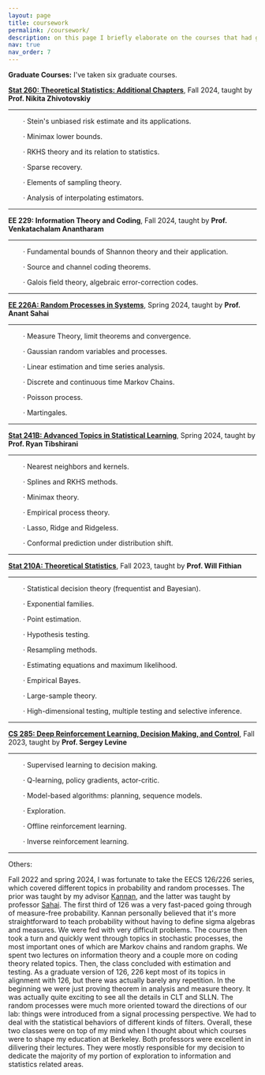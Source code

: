```yaml
---
layout: page
title: coursework
permalink: /coursework/
description: on this page I briefly elaborate on the courses that had great impacts on me and my thoughts on them. 
nav: true
nav_order: 7
---
```


**Graduate Courses:** I've taken six graduate courses. 

**<a href='https://sites.google.com/view/nikitazhivotovskiy/stat260?authuser=0'>Stat 260: Theoretical Statistics: Additional Chapters</a>**, Fall 2024, taught by **Prof. Nikita Zhivotovskiy**

  ---
  <p style="margin-left: 30px;"> &middot; Stein's unbiased risk estimate and its applications.</p>
  <p style="margin-left: 30px;"> &middot; Minimax lower bounds.</p>
  <p style="margin-left: 30px;"> &middot; RKHS theory and its relation to statistics.</p>
  <p style="margin-left: 30px;"> &middot; Sparse recovery.</p>
  <p style="margin-left: 30px;"> &middot; Elements of sampling theory.</p>
  <p style="margin-left: 30px;"> &middot; Analysis of interpolating estimators.</p>
  
  ---

**EE 229: Information Theory and Coding**, Fall 2024, taught by **Prof. Venkatachalam Anantharam**

  ---
  <p style="margin-left: 30px;"> &middot; Fundamental bounds of Shannon theory and their application.</p>
  <p style="margin-left: 30px;"> &middot; Source and channel coding theorems.</p>
  <p style="margin-left: 30px;"> &middot; Galois field theory, algebraic error-correction codes.</p>

  ---

**<a href='https://inst.eecs.berkeley.edu/~ee226a/sp24/'>EE 226A: Random Processes in Systems</a>**, Spring 2024, taught by **Prof. Anant Sahai**

  ---
  <p style="margin-left: 30px;"> &middot; Measure Theory, limit theorems and convergence.</p>
  <p style="margin-left: 30px;"> &middot; Gaussian random variables and processes.</p>
  <p style="margin-left: 30px;"> &middot; Linear estimation and time series analysis.</p>
  <p style="margin-left: 30px;"> &middot; Discrete and continuous time Markov Chains.</p>
  <p style="margin-left: 30px;"> &middot; Poisson process.</p>
  <p style="margin-left: 30px;"> &middot; Martingales.</p>
    
  ---

**<a href='https://www.stat.berkeley.edu/~ryantibs/statlearn-s24/'>Stat 241B: Advanced Topics in Statistical Learning</a>**, Spring 2024, taught by **Prof. Ryan Tibshirani**

  ---
  <p style="margin-left: 30px;"> &middot; Nearest neighbors and kernels.</p>
  <p style="margin-left: 30px;"> &middot; Splines and RKHS methods.</p>
  <p style="margin-left: 30px;"> &middot; Minimax theory.</p>
  <p style="margin-left: 30px;"> &middot; Empirical process theory.</p>
  <p style="margin-left: 30px;"> &middot; Lasso, Ridge and Ridgeless.</p>
  <p style="margin-left: 30px;"> &middot; Conformal prediction under distribution shift.</p>
    
  ---

**<a href='https://www.stat.berkeley.edu/~wfithian/courses/stat210a/'>Stat 210A: Theoretical Statistics</a>**, Fall 2023, taught by **Prof. Will Fithian**

  ---
  <p style="margin-left: 30px;"> &middot; Statistical decision theory (frequentist and Bayesian).</p>
  <p style="margin-left: 30px;"> &middot; Exponential families.</p>
  <p style="margin-left: 30px;"> &middot; Point estimation.</p>
  <p style="margin-left: 30px;"> &middot; Hypothesis testing.</p>
  <p style="margin-left: 30px;"> &middot; Resampling methods.</p>
  <p style="margin-left: 30px;"> &middot; Estimating equations and maximum likelihood.</p>
  <p style="margin-left: 30px;"> &middot; Empirical Bayes.</p>
  <p style="margin-left: 30px;"> &middot; Large-sample theory.</p>
  <p style="margin-left: 30px;"> &middot; High-dimensional testing, multiple testing and selective inference.</p>
    
  ---

**<a href='https://rail.eecs.berkeley.edu/deeprlcourse/'>CS 285: Deep Reinforcement Learning, Decision Making, and Control</a>**, Fall 2023, taught by **Prof. Sergey Levine**

  ---
  <p style="margin-left: 30px;"> &middot; Supervised learning to decision making.</p>
  <p style="margin-left: 30px;"> &middot; Q-learning, policy gradients, actor-critic.</p>
  <p style="margin-left: 30px;"> &middot; Model-based algorithms: planning, sequence models.</p>
  <p style="margin-left: 30px;"> &middot; Exploration.</p>
  <p style="margin-left: 30px;"> &middot; Offline reinforcement learning.</p>
  <p style="margin-left: 30px;"> &middot; Inverse reinforcement learning.</p>
    
  ---

Others:

Fall 2022 and spring 2024, I was fortunate to take the EECS 126/226 series, which covered different topics in probability and random processes. The prior was taught by my advisor <a href='https://people.eecs.berkeley.edu/~kannanr/'>Kannan</a>, and the latter was taught by professor <a href='https://www2.eecs.berkeley.edu/Faculty/Homepages/sahai.html'>Sahai</a>. The first third of 126 was a very fast-paced going through of measure-free probability. Kannan personally believed that it's more straightforward to teach probability without having to define sigma algebras and measures. We were fed with very difficult problems. The course then took a turn and quickly went through topics in stochastic processes, the most important ones of which are Markov chains and random graphs. We spent two lectures on information theory and a couple more on coding theory related topics. Then, the class concluded with estimation and testing. As a graduate version of 126, 226 kept most of its topics in alignment with 126, but there was actually barely any repetition. In the beginning we were just proving theorem in analysis and measure theory. It was actually quite exciting to see all the details in CLT and SLLN. The random processes were much more oriented toward the directions of our lab: things were introduced from a signal processing perspective. We had to deal with the statistical behaviors of different kinds of filters. Overall, these two classes were on top of my mind when I thought about which courses were to shape my education at Berkeley. Both professors were excellent in dilivering their lectures. They were mostly responsible for my decision to dedicate the majority of my portion of exploration to information and statistics related areas. 


